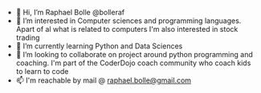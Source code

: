 - 👋 Hi, I’m Raphael Bolle @bolleraf
- 👀 I’m interested in Computer sciences and programming languages. Apart of al what is related to computers I'm also interested in stock trading
- 🌱 I’m currently learning Python and Data Sciences
- 💞️ I’m looking to collaborate on project around python programming and coaching. I'm part of the CoderDojo coach community who coach kids to learn to code 
- 📫 I'm reachable by mail @ raphael.bolle@gmail.com

<!---
bolleraf/bolleraf is a ✨ special ✨ repository because its `README.md` (this file) appears on your GitHub profile.
You can click the Preview link to take a look at your changes.
--->

